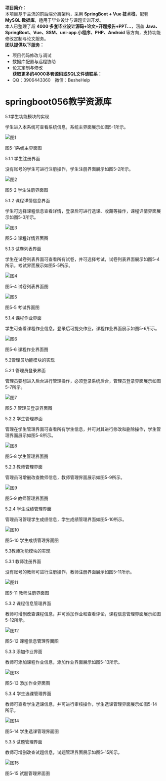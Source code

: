 **项目简介：**  
本项目基于主流的前后端分离架构，采用 **SpringBoot + Vue 技术栈**，配套 **MySQL 数据库**，适用于毕业设计与课题实训开发。  
本人已整理了超 **4000 多套毕业设计源码+论文+开题报告+PPT...**，涵盖 **Java、SpringBoot、Vue、SSM、uni-app 小程序、PHP、Android** 等方向，支持功能修改定制与论文服务。  
**团队提供以下服务：**  
- 项目代码修改与调试  
- 数据库配置与远程协助  
- 论文定制与修改  
**获取更多的4000多套源码或SQL文件请联系：**  
- QQ：3906443360 微信：BesheHelp


# springboot056教学资源库





5.1学生功能模块的实现

学生进入本系统可查看系统信息，系统主界面展示如图5-1所示。

![图1](images/image_0.png)

图5-1系统主界面图

5.1.1 学生注册界面

没有账号的学生可进行注册操作，学生注册界面展示如图5-2所示。

![图2](images/image_1.png)

图5-2 学生注册界面图

5.1.2 课程详情信息界面

学生可选择课程信息查看详情，登录后可进行选课、收藏等操作，课程详情界面展示如图5-3所示。

![图3](images/image_2.png)

图5-3   课程详情界面图

5.1.3 试卷列表界面

学生在试卷列表界面可查看所有试卷，并可选择考试，试卷列表界面展示如图5-4所示，考试界面展示如图5-5所示。

![图4](images/image_3.png)

图5-4 试卷列表界面图

![图5](images/image_4.png)

图5-5  考试界面图

5.1.4 课程作业界面

学生可查看课程作业信息，登录后可提交作业，课程作业界面展示如图5-6所示。

![图6](images/image_5.png)

图5-6  课程作业界面图

5.2管理员功能模块的实现

5.2.1 管理员登录界面

管理员要想进入后台进行管理操作，必须登录系统后台，管理员登录界面展示如图5-7所示。

![图7](images/image_6.png)

图5-7 管理员登录界面图

5.2.2 学生管理界面

管理在学生管理界面可查看所有学生信息，并可对其进行修改和删除操作，学生管理界面展示如图5-8所示。

![图8](images/image_7.png)

图5-8 学生管理界面图

5.2.3 教师管理界面

管理员可增删改查教师信息，教师管理界面展示如图5-9所示。

![图9](images/image_8.png)

图5-9 教师管理界面图

5.2.4 学生成绩管理界面

管理员可管理学生成绩信息，学生成绩管理界面如图5-10所示。

![图10](images/image_9.png)

图5-10  学生成绩管理界面图

5.3教师功能模块的实现

5.3.1 教师注册界面

没有账号的教师可进行注册操作，教师注册界面展示如图5-11所示。

![图11](images/image_10.png)

图5-11 教师注册界面图

5.3.2 课程信息管理界面

教师可增删改查课程信息，并可添加作业和查看评论，课程信息管理界面展示如图5-12所示。

![图12](images/image_11.png)

图5-12 课程信息管理界面图

5.3.3 添加作业界面

教师可添加课程作业信息，添加作业界面展示如图5-13所示。

![图13](images/image_12.png)

图5-13  添加作业界面图

5.3.4 学生选课管理界面

教师可查看学生选课信息，并可进行审核操作，学生选课管理界面展示如图5-14所示。

![图14](images/image_13.png)

图5-14 学生选课管理界面图

5.3.5 试题管理界面

教师可增删改查试题信息，试题管理界面展示如图5-15所示。

![图15](images/image_14.png)

图5-15 试题管理界面图